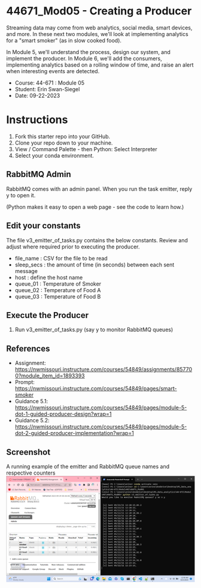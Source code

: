 # 44671_Mod05 - Creating a Producer

Streaming data may come from web analytics, social media, smart devices, and more. In these next two modules, we'll look at implementing analytics for a "smart smoker" (as in slow cooked food). 

In Module 5, we'll understand the process, design our system, and implement the producer. In Module 6, we'll add the consumers, implementing analytics based on a rolling window of time, and raise an alert when interesting events are detected.  

- Course: 44-671 : Module 05
- Student: Erin Swan-Siegel
- Date: 09-22-2023

# Instructions
1. Fork this starter repo into your GitHub.
1. Clone your repo down to your machine.
1. View / Command Palette - then Python: Select Interpreter
1. Select your conda environment. 

## RabbitMQ Admin 

RabbitMQ comes with an admin panel. When you run the task emitter, reply y to open it. 

(Python makes it easy to open a web page - see the code to learn how.)

## Edit your constants
The file v3_emitter_of_tasks.py contains the below constants. Review and adjust where required prior to executing the producer.
- file_name : CSV for the file to be read
- sleep_secs : the amount of time (in seconds) between each sent message
- host : define the host name
- queue_01 : Temperature of Smoker
- queue_02 : Temperature of Food A
- queue_03 : Temperature of Food B

## Execute the Producer

1. Run v3_emitter_of_tasks.py (say y to monitor RabbitMQ queues)

## References
- Assignment: https://nwmissouri.instructure.com/courses/54849/assignments/857700?module_item_id=1893393
- Prompt: https://nwmissouri.instructure.com/courses/54849/pages/smart-smoker 
- Guidance 5.1: https://nwmissouri.instructure.com/courses/54849/pages/module-5-dot-1-guided-producer-design?wrap=1 
- Guidance 5.2: https://nwmissouri.instructure.com/courses/54849/pages/module-5-dot-2-guided-producer-implementation?wrap=1

## Screenshot
A running example of the emitter and RabbitMQ queue names and respective counters
![Erin's PC](Module05_screenshot.png)